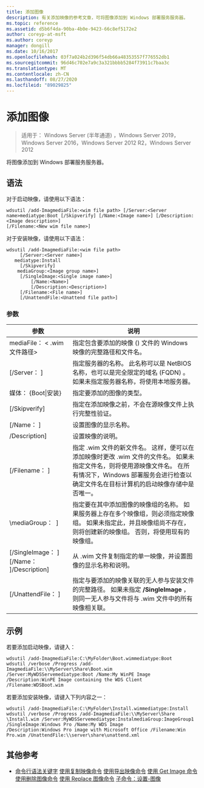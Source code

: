 ```yaml
---
title: 添加图像
description: 有关添加映像的参考文章，可将图像添加到 Windows 部署服务服务器。
ms.topic: reference
ms.assetid: d5b6f4da-90ba-4b0e-9423-66c8ef5172e2
author: coreyp-at-msft
ms.author: coreyp
manager: dongill
ms.date: 10/16/2017
ms.openlocfilehash: 03f7a024b2d396f54db66a48353557f776552db1
ms.sourcegitcommit: 96d46c702e7a9c3a321bbbb5284f73911c7baa3c
ms.translationtype: MT
ms.contentlocale: zh-CN
ms.lasthandoff: 08/27/2020
ms.locfileid: "89029825"
---
```

# <a name="add-image"></a>添加图像

> 适用于： Windows Server (半年通道) ，Windows Server 2019，Windows Server 2016，Windows Server 2012 R2，Windows Server 2012

将图像添加到 Windows 部署服务服务器。

## <a name="syntax"></a>语法
对于启动映像，请使用以下语法：
```
wdsutil /add-ImagmediaFile:<wim file path> [/Server:<Server name>mediatype:Boot [/Skipverify] [/Name:<Image name>] [/Description:<Image description>]
[/Filename:<New wim file name>]
```
对于安装映像，请使用以下语法：
```
wdsutil /add-ImagmediaFile:<wim file path>
     [/Server:<Server name>]
   mediatype:Install
     [/Skipverify]
    mediaGroup:<Image group name>]
     [/SingleImage:<Single image name>]
         [/Name:<Name>]
         [/Description:<Description>]
     [/Filename:<File name>]
     [/UnattendFile:<Unattend file path>]
```
### <a name="parameters"></a>参数
|参数|说明|
|-------|--------|
mediaFile： < .wim 文件路径>|指定包含要添加的映像 () 文件的 Windows 映像的完整路径和文件名。|
|[/Server： <Server name> ]|指定服务器的名称。 此名称可以是 NetBIOS 名称，也可以是完全限定的域名 (FQDN) 。 如果未指定服务器名称，将使用本地服务器。|
媒体： {Boot&#124;安装}|指定要添加的图像的类型。|
|[/Skipverify]|指定在添加映像之前，不会在源映像文件上执行完整性验证。|
|[/Name： <Name> ]|设置图像的显示名称。|
|/Description<Description>]|设置映像的说明。|
|[/Filename： <Filename> ]|指定 .wim 文件的新文件名。 这样，便可以在添加映像时更改 .wim 文件的文件名。 如果未指定文件名，则将使用源映像文件名。 在所有情况下，Windows 部署服务会进行检查以确定文件名在目标计算机的启动映像存储中是否唯一。|
|\mediaGroup： <Image group name> ]|指定要在其中添加图像的映像组的名称。 如果服务器上存在多个映像组，则必须指定映像组。 如果未指定此，并且映像组尚不存在，则将创建新的映像组。 否则，将使用现有的映像组。|
|[/SingleImage： <Single image name> ][/Name： <Name> ]/Description<Description>]|从 .wim 文件复制指定的单一映像，并设置图像的显示名称和说明。|
|[/UnattendFile： <Unattend file path> ]|指定与要添加的映像关联的无人参与安装文件的完整路径。 如果未指定 **/SingleImage** ，则同一无人参与文件将与 .wim 文件中的所有映像相关联。|
## <a name="examples"></a>示例
若要添加启动映像，请键入：
```
wdsutil /add-ImagmediaFile:C:\MyFolder\Boot.wimmediatype:Boot
wdsutil /verbose /Progress /add-ImagmediaFile:\\MyServer\Share\Boot.wim /Server:MyWDSServemediatype:Boot /Name:My WinPE Image
/Description:WinPE Image containing the WDS Client /Filename:WDSBoot.wim
```
若要添加安装映像，请键入下列内容之一：
```
wdsutil /add-ImagmediaFile:C:\MyFolder\Install.wimmediatype:Install
wdsutil /verbose /Progress /add-ImagmediaFile:\\MyServer\Share \Install.wim /Server:MyWDSServemediatype:InstalmediaGroup:ImageGroup1
/SingleImage:Windows Pro /Name:My WDS Image
/Description:Windows Pro image with Microsoft Office /Filename:Win Pro.wim /UnattendFile:\\server\share\unattend.xml
```
## <a name="additional-references"></a>其他参考
- [命令行语法关键字](command-line-syntax-key.md) 
[使用复制映像命令](using-the-copy-image-command.md) 
[使用导出映像命令](using-the-export-image-command.md) 
[使用 Get Image 命令](using-the-get-image-command.md) 
[使用删除图像命令](using-the-remove-image-command.md) 
[使用 Replace 图像命令](using-the-replace-image-command.md) 
[子命令：设置-图像](subcommand-set-image.md)
